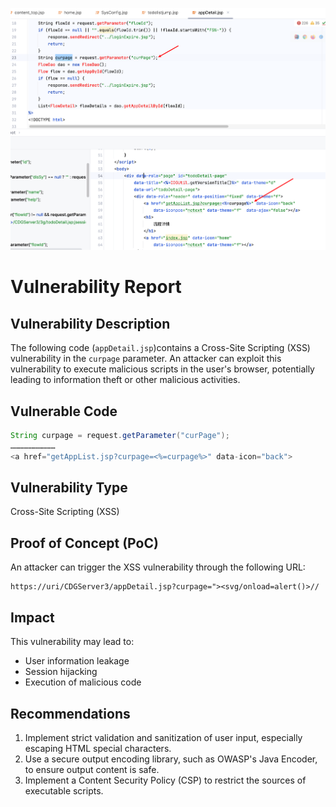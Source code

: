 ![image-20250116144901606](./assets/image-20250116144901606.png)

# Vulnerability Report

## Vulnerability Description

The following code (`appDetail.jsp`)contains a Cross-Site Scripting (XSS) vulnerability in the `curpage` parameter. An attacker can exploit this vulnerability to execute malicious scripts in the user's browser, potentially leading to information theft or other malicious activities.

## Vulnerable Code

```java
String curpage = request.getParameter("curPage");
…………………………
<a href="getAppList.jsp?curpage=<%=curpage%>" data-icon="back">
```

## Vulnerability Type

Cross-Site Scripting (XSS)

## Proof of Concept (PoC)

An attacker can trigger the XSS vulnerability through the following URL:

```
https://uri/CDGServer3/appDetail.jsp?curpage="><svg/onload=alert()>//
```

## Impact

This vulnerability may lead to:

- User information leakage
- Session hijacking
- Execution of malicious code

## Recommendations

1. Implement strict validation and sanitization of user input, especially escaping HTML special characters.
2. Use a secure output encoding library, such as OWASP's Java Encoder, to ensure output content is safe.
3. Implement a Content Security Policy (CSP) to restrict the sources of executable scripts.
